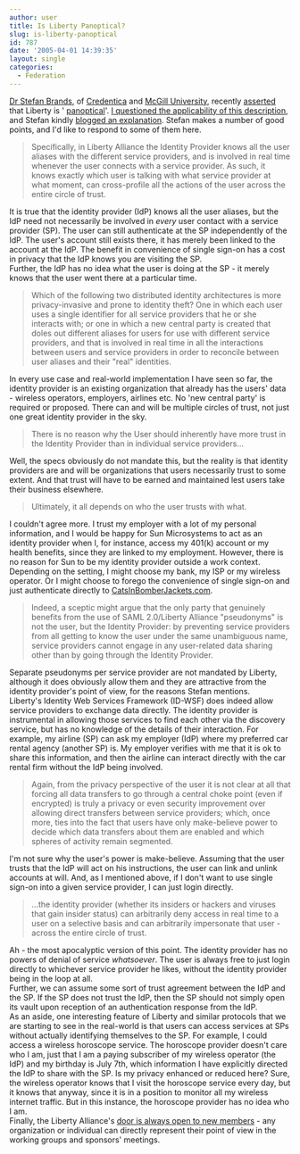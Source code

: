 ```yaml
---
author: user
title: Is Liberty Panoptical?
slug: is-liberty-panoptical
id: 787
date: '2005-04-01 14:39:35'
layout: single
categories:
  - Federation
---
```


[Dr Stefan Brands](http://www.anonequity.org/en3/members.bio.php?ID=41), of [Credentica](http://www.credentica.com/) and [McGill University](http://crypto.cs.mcgill.ca/), recently [asserted](http://www.idcorner.org/index.php?p=85) that Liberty is ' [panoptical](http://encyclopedia.laborlawtalk.com/panopticon)'. [I questioned the applicability of this description](http://www.idcorner.org/index.php?p=85#comment-98), and Stefan kindly [blogged an explanation](http://www.idcorner.org/index.php?p=86). Stefan makes a number of good points, and I'd like to respond to some of them here.

> Specifically, in Liberty Alliance the Identity Provider knows all the user aliases with the different service providers, and is involved in real time whenever the user connects with a service provider. As such, it knows exactly which user is talking with what service provider at what moment, can cross-profile all the actions of the user across the entire circle of trust.

It is true that the identity provider (IdP) knows all the user aliases, but the IdP need not necessarily be involved in _every_ user contact with a service provider (SP). The user can still authenticate at the SP independently of the IdP. The user's account still exists there, it has merely been linked to the account at the IdP. The benefit in convenience of single sign-on has a cost in privacy that the IdP knows you are visiting the SP.  
Further, the IdP has no idea what the user is doing at the SP - it merely knows that the user went there at a particular time.

> Which of the following two distributed identity architectures is more privacy-invasive and prone to identity theft? One in which each user uses a single identifier for all service providers that he or she interacts with; or one in which a new central party is created that doles out different aliases for users for use with different service providers, and that is involved in real time in all the interactions between users and service providers in order to reconcile between user aliases and their "real" identities.

In every use case and real-world implementation I have seen so far, the identity provider is an existing organization that already has the users' data - wireless operators, employers, airlines etc. No 'new central party' is required or proposed. There can and will be multiple circles of trust, not just one great identity provider in the sky.  

> There is no reason why the User should inherently have more trust in the Identity Provider than in individual service providers...

Well, the specs obviously do not mandate this, but the reality is that identity providers are and will be organizations that users necessarily trust to some extent. And that trust will have to be earned and maintained lest users take their business elsewhere.

> Ultimately, it all depends on who the user trusts with what.

I couldn't agree more. I trust my employer with a lot of my personal information, and I would be happy for Sun Microsystems to act as an identity provider when I, for instance, access my 401(k) account or my health benefits, since they are linked to my employment. However, there is no reason for Sun to be my identity provider outside a work context. Depending on the setting, I might choose my bank, my ISP or my wireless operator. Or I might choose to forego the convenience of single sign-on and just authenticate directly to [CatsInBomberJackets.com](http://www.google.com/search?hl=en&ie=UTF-8&oe=UTF-8&q=%22cats%20in%20bomber%20jackets%22&btnG=Google+Search).

> Indeed, a sceptic might argue that the only party that genuinely benefits from the use of SAML 2.0/Liberty Alliance "pseudonyms" is not the user, but the Identity Provider: by preventing service providers from all getting to know the user under the same unambiguous name, service providers cannot engage in any user-related data sharing other than by going through the Identity Provider.

Separate pseudonyms per service provider are not mandated by Liberty, although it does obviously allow them and they are attractive from the identity provider's point of view, for the reasons Stefan mentions.  
Liberty's Identity Web Services Framework (ID-WSF) does indeed allow service providers to exchange data directly. The identity provider is instrumental in allowing those services to find each other via the discovery service, but has no knowledge of the details of their interaction. For example, my airline (SP) can ask my employer (IdP) where my preferred car rental agency (another SP) is. My employer verifies with me that it is ok to share this information, and then the airline can interact directly with the car rental firm without the IdP being involved.

> Again, from the privacy perspective of the user it is not clear at all that forcing all data transfers to go through a central choke point (even if encrypted) is truly a privacy or even security improvement over allowing direct transfers between service providers; which, once more, ties into the fact that users have only make-believe power to decide which data transfers about them are enabled and which spheres of activity remain segmented.

I'm not sure why the user's power is make-believe. Assuming that the user trusts that the IdP will act on his instructions, the user can link and unlink accounts at will. And, as I mentioned above, if I don't want to use single sign-on into a given service provider, I can just login directly.

> ...the identity provider (whether its insiders or hackers and viruses that gain insider status) can arbitrarily deny access in real time to a user on a selective basis and can arbitrarily impersonate that user - across the entire circle of trust.

Ah - the most apocalyptic version of this point. The identity provider has no powers of denial of service _whatsoever_. The user is always free to just login directly to whichever service provider he likes, without the identity provider being in the loop at all.  
Further, we can assume some sort of trust agreement between the IdP and the SP. If the SP does not trust the IdP, then the SP should not simply open its vault upon reception of an authentication response from the IdP.  
As an aside, one interesting feature of Liberty and similar protocols that we are starting to see in the real-world is that users can access services at SPs without actually identifying themselves to the SP. For example, I could access a wireless horoscope service. The horoscope provider doesn't care who I am, just that I am a paying subscriber of my wireless operator (the IdP) and my birthday is July 7th, which information I have explicitly directed the IdP to share with the SP. Is my privacy enhanced or reduced here? Sure, the wireless operator knows that I visit the horoscope service every day, but it knows that anyway, since it is in a position to monitor all my wireless internet traffic. But in this instance, the horoscope provider has no idea who I am.  
Finally, the Liberty Alliance's [door is always open to new members](http://www.projectliberty.org/membership/index.php) - any organization or individual can directly represent their point of view in the working groups and sponsors' meetings.